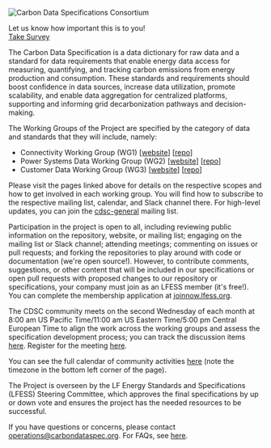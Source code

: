 ![Carbon Data Specifications Consortium](https://artwork.lfess.energy/projects/cdsc/horizontal/color/cdsc-horizontal-color.svg)

Let us know how important this is to you!  
[Take Survey](https://docs.google.com/forms/d/e/1FAIpQLSdMrsFjjUax5MlQuSDBE2EpxIgiC7HO6NY5vP7ec1Mn0KIXcA/viewform)

The Carbon Data Specification is a data dictionary for raw data and a standard for data requirements that enable energy data access for measuring, quantifying, and tracking carbon emissions from energy production and consumption. These standards and requirements should boost confidence in data sources, increase data utilization, promote scalability, and enable data aggregation for centralized platforms, supporting and informing grid decarbonization pathways and decision-making.

The Working Groups of the Project are specified by the category of data and standards that they will include, namely:

- Connectivity Working Group (WG1) [[website](https://connectivity.carbondataspec.org/)] [[repo](https://github.com/carbon-data-specification/Connectivity)]
- Power Systems Data Working Group (WG2) [[website](https://powersystemsdata.carbondataspec.org/)] [[repo](https://github.com/carbon-data-specification/Power-Systems-Data)]
- Customer Data Working Group (WG3) [[website](https://customerdata.carbondataspec.org/)] [[repo](https://github.com/carbon-data-specification/Customer-Data)]

Please visit the pages linked above for details on the respective scopes and how to get involved in each working group. You will find how to subscribe to the respective mailing list, calendar, and Slack channel there. For high-level updates, you can join the [cdsc-general](https://lists.lfenergy.org/g/cdsc-general) mailing list.

Participation in the project is open to all, including reviewing public information on the repository, website, or mailing list; engaging on the mailing list or Slack channel; attending meetings; commenting on issues or pull requests; and forking the repositories to play around with code or documentation (we're open source!). However, to contribute comments, suggestions, or other content that will be included in our specifications or open pull requests with proposed changes to our repository or specifications, your company must join as an LFESS member (it's free!). You can complete the membership application at [joinnow.lfess.org](https://joinnow.lfess.org).

The CDSC community meets on the second Wednesday of each month at 8:00 am US Pacific Time/11:00 am US Eastern Time/5:00 pm Central European Time to align the work across the working groups and assess the specification development process; you can track the discussion items [here](https://github.com/orgs/carbon-data-specification/projects/1). Register for the meeting [here](https://zoom-lfx.platform.linuxfoundation.org/meeting/99111842486?password=1218d1b4-d375-4464-8ce6-305cb48f849a). 

You can see the full calendar of community activities [here](https://calendar.carbondataspec.org) (note the timezone in the bottom left corner of the page).

The Project is overseen by the LF Energy Standards and Specifications (LFESS) Steering Committee, which approves the final specifications by up or down vote and ensures the project has the needed resources to be successful.

If you have questions or concerns, please contact [operations@carbondataspec.org](operations@carbondataspec.org). For FAQs, see [here](https://github.com/carbon-data-specification/.github/blob/main/profile/FAQs.md).
